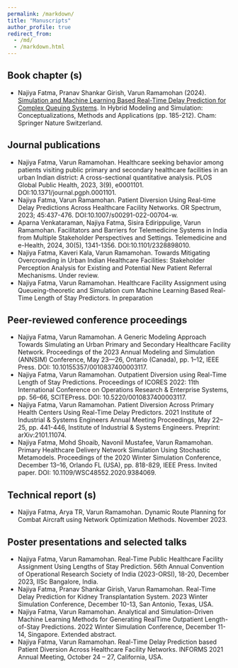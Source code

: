 ```yaml
---
permalink: /markdown/
title: "Manuscripts"
author_profile: true
redirect_from: 
  - /md/
  - /markdown.html
---
```


## Book chapter (s)

* Najiya Fatma, Pranav Shankar Girish, Varun Ramamohan (2024). [Simulation and Machine Learning Based Real-Time Delay Prediction for Complex Queuing Systems](https://najiyafatma.github.io/files/Book%20chapter1.pdf). In Hybrid Modeling and Simulation: Conceptualizations, Methods and Applications (pp. 185-212). Cham: Springer Nature Switzerland.

## Journal publications

* Najiya Fatma, Varun Ramamohan. Healthcare seeking behavior among patients visiting public primary and secondary healthcare facilities in an urban Indian district: A cross-sectional quantitative analysis. PLOS Global Public Health, 2023, 3(9), e0001101. DOI:10.1371/journal.pgph.0001101.
* Najiya Fatma, Varun Ramamohan. Patient Diversion Using Real-time Delay Predictions Across Healthcare Facility Networks. OR Spectrum, 2023; 45:437-476. DOI:10.1007/s00291-022-00704-w.
* Aparna Venkataraman, Najiya Fatma, Sisira Edirippulige, Varun Ramamohan. Facilitators and Barriers for Telemedicine Systems in India from Multiple Stakeholder Perspectives and Settings. Telemedicine and e-Health, 2024, 30(5), 1341-1356. DOI:10.1101/2328898010.
* Najiya Fatma, Kaveri Kala, Varun Ramamohan. Towards Mitigating Overcrowding in Urban Indian Healthcare Facilities: Stakeholder Perception Analysis for Existing and Potential New Patient Referral Mechanisms. Under review.
* Najiya Fatma, Varun Ramamohan. Healthcare Facility Assignment using Queueing-theoretic and Simulation cum Machine Learning Based Real-Time Length of Stay Predictors. In preparation

## Peer-reviewed conference proceedings

 * Najiya Fatma, Varun Ramamohan. A Generic Modeling Approach Towards Simulating an Urban Primary and Secondary Healthcare Facility Network. Proceedings of the 2023 Annual Modeling and Simulation (ANNSIM) Conference, May 23—26, Ontario (Canada), pp. 1–12, IEEE Press. DOI: 10.10155357/0010837400003117.
 * Najiya Fatma, Varun Ramamohan. Outpatient Diversion using Real-Time Length of Stay Predictions. Proceedings of ICORES 2022: 11th International Conference on Operations Research & Enterprise Systems, pp. 56–66, SCITEPress. DOI: 10.5220/0010837400003117.
 * Najiya Fatma, Varun Ramamohan. Patient Diversion Across Primary Health Centers Using Real-Time Delay Predictors. 2021 Institute of Industrial & Systems Engineers Annual Meeting Proceedings, May 22–25, pp. 441-446, Institute of Industrial & Systems Engineers. Preprint: arXiv:2101.11074.
 * Najiya Fatma, Mohd Shoaib, Navonil Mustafee, Varun Ramamohan. Primary Healthcare Delivery Network Simulation Using Stochastic Metamodels. Proceedings of the 2020 Winter Simulation Conference, December 13–16, Orlando FL (USA), pp. 818-829, IEEE Press. Invited paper. DOI: 10.1109/WSC48552.2020.9384069.

## Technical report (s)

* Najiya Fatma, Arya TR, Varun Ramamohan. Dynamic Route Planning for Combat Aircraft using Network Optimization Methods. November 2023.

## Poster presentations and selected talks

* Najiya Fatma, Varun Ramamohan. Real-Time Public Healthcare Facility Assignment Using Lengths of Stay Prediction. 56th Annual Convention of Operational Research Society of India (2023-ORSI), 18-20, December 2023, IISc Bangalore, India.
* Najiya Fatma, Pranav Shankar Girish, Varun Ramamohan. Real-Time Delay Prediction for Kidney Transplantation System. 2023 Winter Simulation Conference, December 10-13, San Antonio, Texas, USA.
* Najiya Fatma, Varun Ramamohan. Analytical and Simulation-Driven Machine Learning Methods for Generating RealTime Outpatient Length-of-Stay Predictions. 2022 Winter Simulation Conference, December 11-14, Singapore. Extended abstract.
* Najiya Fatma, Varun Ramamohan. Real-Time Delay Prediction based Patient Diversion Across Healthcare Facility Networks. INFORMS 2021 Annual Meeting, October 24 – 27, California, USA.



